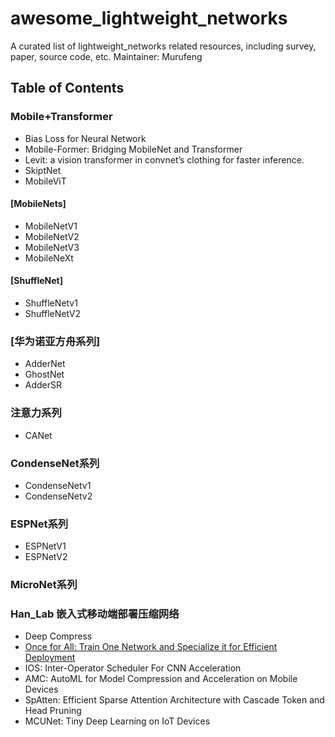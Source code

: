 # awesome_lightweight_networks
A curated list of lightweight_networks related resources, including survey, paper, source code, etc.
Maintainer: Murufeng

## Table of Contents

### Mobile+Transformer
 - Bias Loss for Neural Network
 - Mobile-Former: Bridging MobileNet and Transformer
 - Levit: a vision transformer in convnet’s clothing for faster inference.
 - SkiptNet
 - MobileViT

#### [MobileNets]
- MobileNetV1
- MobileNetV2
- MobileNetV3
- MobileNeXt

#### [ShuffleNet]
- ShuffleNetv1
- ShuffleNetV2

### [华为诺亚方舟系列]
- AdderNet
- GhostNet
- AdderSR

### 注意力系列
 - CANet

### CondenseNet系列
- CondenseNetv1
- CondenseNetv2

### ESPNet系列
 - ESPNetV1
 - ESPNetV2

### MicroNet系列

### Han_Lab 嵌入式移动端部署压缩网络
- Deep Compress
- [Once for All: Train One Network and Specialize it for Efficient Deployment](https://arxiv.org/abs/1908.09791)
- IOS: Inter-Operator Scheduler For CNN Acceleration
- AMC: AutoML for Model Compression and Acceleration on Mobile Devices
- SpAtten: Efficient Sparse Attention Architecture with Cascade Token and Head Pruning 
- MCUNet: Tiny Deep Learning on IoT Devices
